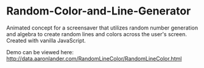 # Random-Color-and-Line-Generator
Animated concept for a screensaver that utilizes random number generation and algebra to create random lines and colors across the user's screen. Created with vanilla JavaScript.

Demo can be viewed here: http://data.aaronlander.com/RandomLineColor/RandomLineColor.html
